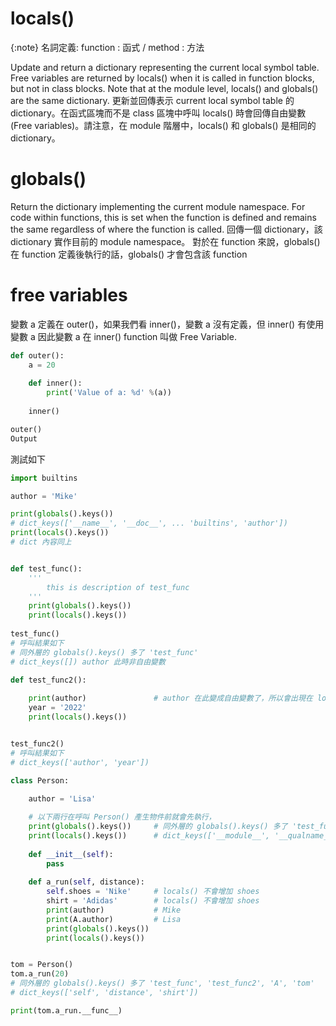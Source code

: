 # locals()

{:note}
名詞定義: function : 函式 / method : 方法

Update and return a dictionary representing the current local symbol table. Free variables are returned by locals() when it is called in function blocks, but not in class blocks. Note that at the module level, locals() and globals() are the same dictionary.
更新並回傳表示 current local symbol table 的 dictionary。在函式區塊而不是 class 區塊中呼叫 locals() 時會回傳自由變數 (Free variables)。請注意，在 module 階層中，locals() 和 globals() 是相同的 dictionary。

# globals()
Return the dictionary implementing the current module namespace. For code within functions, this is set when the function is defined and remains the same regardless of where the function is called.
回傳一個 dictionary，該 dictionary 實作目前的 module namespace。 對於在 function 來說，globals() 在 function 定義後執行的話，globals() 才會包含該 function


# free variables

變數 a 定義在 outer()，如果我們看 inner()，變數 a 沒有定義，但 inner() 有使用變數 a 因此變數 a 在 inner() function 叫做 Free Variable.

```python
def outer():
    a = 20
  
    def inner():
        print('Value of a: %d' %(a))
    
    inner()

outer()
Output
```


測試如下
```python
import builtins

author = 'Mike'

print(globals().keys())
# dict_keys(['__name__', '__doc__', ... 'builtins', 'author'])
print(locals().keys())
# dict 內容同上


def test_func():
	'''
		this is description of test_func
	'''		
	print(globals().keys())		
	print(locals().keys())		
	
test_func()
# 呼叫結果如下
# 同外層的 globals().keys() 多了 'test_func'
# dict_keys([]) author 此時非自由變數

def test_func2():    
    
    print(author)				# author 在此變成自由變數了，所以會出現在 locals()
    year = '2022'
    print(locals().keys())		


test_func2()
# 呼叫結果如下
# dict_keys(['author', 'year'])

class Person:
	
	author = 'Lisa'	

	# 以下兩行在呼叫 Person() 產生物件前就會先執行，
	print(globals().keys())		# 同外層的 globals().keys() 多了 'test_func', 'test_func2'
	print(locals().keys())		# dict_keys(['__module__', '__qualname__', 'author'])	
	
	def __init__(self):
		pass
		
	def a_run(self, distance):
		self.shoes = 'Nike' 	# locals() 不會增加 shoes
        shirt = 'Adidas'		# locals() 不會增加 shoes
        print(author)   		# Mike
        print(A.author) 		# Lisa
		print(globals().keys())	
		print(locals().keys())	


tom = Person()
tom.a_run(20)
# 同外層的 globals().keys() 多了 'test_func', 'test_func2', 'A', 'tom'
# dict_keys(['self', 'distance', 'shirt'])

print(tom.a_run.__func__)

```


		


